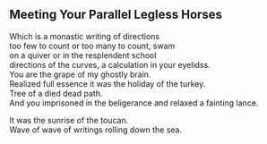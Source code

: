 Meeting Your Parallel Legless Horses
------------------------------------
Which is a monastic writing of directions  
too few to count or too many to count, swam  
on a quiver or in the resplendent school  
directions of the curves, a calculation in your eyelidss.  
You are the grape of my ghostly brain.  
Realized full essence it was the holiday of the turkey.  
Tree of a died dead path.  
And you imprisoned in the beligerance and relaxed a fainting lance.  
  
It was the sunrise of the toucan.  
Wave of wave of writings rolling down the sea.  
